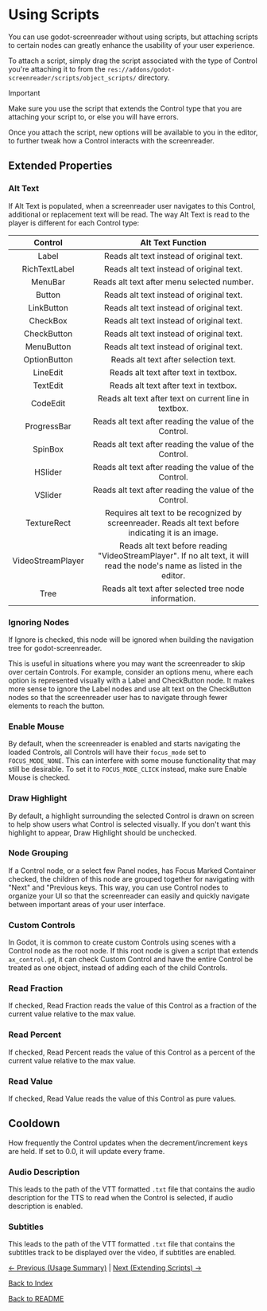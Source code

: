 # Using Scripts

You can use godot-screenreader without using scripts, but attaching scripts to certain nodes can greatly enhance the usability of your user experience.

To attach a script, simply drag the script associated with the type of Control you're attaching it to from the ``res://addons/godot-screenreader/scripts/object_scripts/`` directory.

> [!IMPORTANT]  
> Make sure you use the script that extends the Control type that you are attaching your script to, or else you will have errors.

Once you attach the script, new options will be available to you in the editor, to further tweak how a Control interacts with the screenreader.

## Extended Properties

### Alt Text

If Alt Text is populated, when a screenreader user navigates to this Control, additional or replacement text will be read. The way Alt Text is read to the player is different for each Control type:

| Control        | Alt Text Function  |
|:-------------:|:-------------:|
| Label | Reads alt text instead of original text. |
| RichTextLabel | Reads alt text instead of original text. |
| MenuBar | Reads alt text after menu selected number. |
| Button | Reads alt text instead of original text. |
| LinkButton | Reads alt text instead of original text. |
| CheckBox | Reads alt text instead of original text. |
| CheckButton | Reads alt text instead of original text. |
| MenuButton | Reads alt text instead of original text. |
| OptionButton | Reads alt text after selection text. |
| LineEdit | Reads alt text after text in textbox. |
| TextEdit | Reads alt text after text in textbox. |
| CodeEdit | Reads alt text after text on current line in textbox. |
| ProgressBar | Reads alt text after reading the value of the Control. |
| SpinBox | Reads alt text after reading the value of the Control. |
| HSlider | Reads alt text after reading the value of the Control. |
| VSlider | Reads alt text after reading the value of the Control. |
| TextureRect | Requires alt text to be recognized by screenreader. Reads alt text before indicating it is an image. |
| VideoStreamPlayer | Reads alt text before reading "VideoStreamPlayer". If no alt text, it will read the node's name as listed in the editor. |
| Tree | Reads alt text after selected tree node information. |

### Ignoring Nodes

If Ignore is checked, this node will be ignored when building the navigation tree for godot-screenreader.

This is useful in situations where you may want the screenreader to skip over certain Controls. For example, consider an options menu, where each option is represented visually with a Label and CheckButton node. It makes more sense to ignore the Label nodes and use alt text on the CheckButton nodes so that the screenreader user has to navigate through fewer elements to reach the button.

### Enable Mouse

By default, when the screenreader is enabled and starts navigating the loaded Controls, all Controls will have their ``focus_mode`` set to ``FOCUS_MODE_NONE``. This can interfere with some mouse functionality that may still be desirable. To set it to ``FOCUS_MODE_CLICK`` instead, make sure Enable Mouse is checked.

### Draw Highlight

By default, a highlight surrounding the selected Control is drawn on screen to help show users what Control is selected visually. If you don't want this highlight to appear, Draw Highlight should be unchecked.

### Node Grouping

If a Control node, or a select few Panel nodes, has Focus Marked Container checked, the children of this node are grouped together for navigating with "Next" and "Previous keys. This way, you can use Control nodes to organize your UI so that the screenreader can easily and quickly navigate between important areas of your user interface.

### Custom Controls

In Godot, it is common to create custom Controls using scenes with a Control node as the root node. If this root node is given a script that extends ``ax_control.gd``, it can check Custom Control and have the entire Control be treated as one object, instead of adding each of the child Controls.

### Read Fraction

If checked, Read Fraction reads the value of this Control as a fraction of the current value relative to the max value.

### Read Percent

If checked, Read Percent reads the value of this Control as a percent of the current value relative to the max value.

### Read Value

If checked, Read Value reads the value of this Control as pure values.

## Cooldown

How frequently the Control updates when the decrement/increment keys are held. If set to 0.0, it will update every frame.

### Audio Description

This leads to the path of the VTT formatted ``.txt`` file that contains the audio description for the TTS to read when the Control is selected, if audio description is enabled.

### Subtitles

This leads to the path of the VTT formatted ``.txt`` file that contains the subtitles track to be displayed over the video, if subtitles are enabled.

[<- Previous (Usage Summary)](usage_summary.md)
 | [Next (Extending Scripts) ->](extending_scripts.md)

[Back to Index](index.md)

[Back to README](../../README.md)
